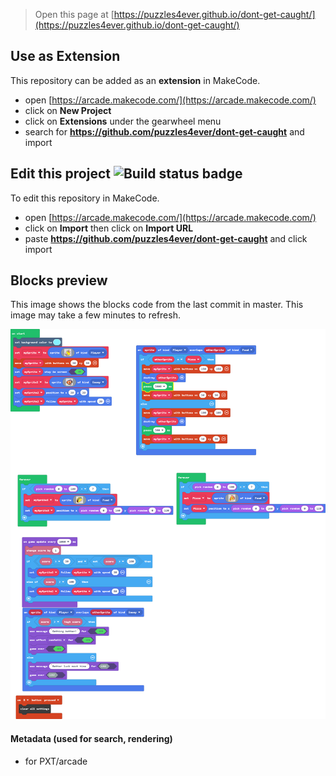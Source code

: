  


> Open this page at [https://puzzles4ever.github.io/dont-get-caught/](https://puzzles4ever.github.io/dont-get-caught/)

## Use as Extension

This repository can be added as an **extension** in MakeCode.

* open [https://arcade.makecode.com/](https://arcade.makecode.com/)
* click on **New Project**
* click on **Extensions** under the gearwheel menu
* search for **https://github.com/puzzles4ever/dont-get-caught** and import

## Edit this project ![Build status badge](https://github.com/puzzles4ever/dont-get-caught/workflows/MakeCode/badge.svg)

To edit this repository in MakeCode.

* open [https://arcade.makecode.com/](https://arcade.makecode.com/)
* click on **Import** then click on **Import URL**
* paste **https://github.com/puzzles4ever/dont-get-caught** and click import

## Blocks preview

This image shows the blocks code from the last commit in master.
This image may take a few minutes to refresh.

![A rendered view of the blocks](https://github.com/puzzles4ever/dont-get-caught/raw/master/.github/makecode/blocks.png)

#### Metadata (used for search, rendering)

* for PXT/arcade
<script src="https://makecode.com/gh-pages-embed.js"></script><script>makeCodeRender("{{ site.makecode.home_url }}", "{{ site.github.owner_name }}/{{ site.github.repository_name }}");</script>
